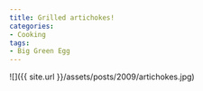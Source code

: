 ```yaml
---
title: Grilled artichokes!
categories:
- Cooking
tags:
- Big Green Egg
---
```


![]({{ site.url }}/assets/posts/2009/artichokes.jpg)
